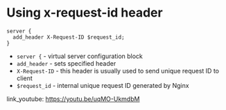 # Using x-request-id header

```nginx
server {
  add_header X-Request-ID $request_id;
}
```

- `server {` - virtual server configuration block
- `add_header` - sets specified header
- `X-Request-ID` - this header is usually used to send unique request ID to client
- `$request_id` - internal unique request ID generated by Nginx


link_youtube: https://youtu.be/uqMO-UkmdbM
